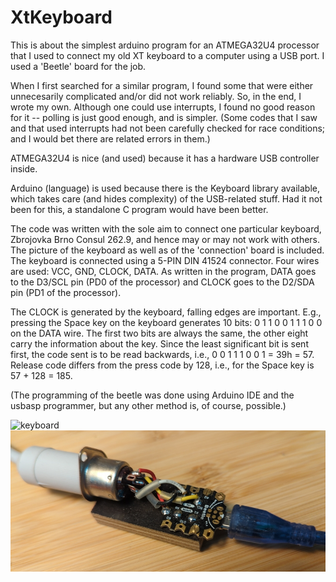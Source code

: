 # XtKeyboard

This is about the simplest arduino program for an ATMEGA32U4
processor that I used to connect my old XT keyboard to a
computer using a USB port. I used a 'Beetle' board for the
job.

When I first searched for a similar program, I found some
that were either unnecesarily complicated and/or did not
work reliably. So, in the end, I wrote my own. Although one
could use interrupts, I found no good reason for it --
polling is just good enough, and is simpler.  (Some codes
that I saw and that used interrupts had not been carefully
checked for race conditions; and I would bet there are
related errors in them.)

ATMEGA32U4 is nice (and used) because it has a hardware USB
controller inside.

Arduino (language) is used because there is the Keyboard
library available, which takes care (and hides complexity)
of the USB-related stuff. Had it not been for this, a
standalone C program would have been better.

The code was written with the sole aim to connect one
particular keyboard, Zbrojovka Brno Consul 262.9, and hence
may or may not work with others. The picture of the keyboard
as well as of the 'connection' board is included. The
keyboard is connected using a 5-PIN DIN 41524 connector.
Four wires are used: VCC, GND, CLOCK, DATA. As written in
the program, DATA goes to the D3/SCL pin (PD0 of the
processor) and CLOCK goes to the D2/SDA pin (PD1 of the
processor).

The CLOCK is generated by the keyboard, falling edges are
important.  E.g., pressing the Space key on the keyboard
generates 10 bits: 0 1 1 0 0 1 1 1 0 0 on the DATA wire. The
first two bits are always the same, the other eight carry
the information about the key. Since the least significant
bit is sent first, the code sent is to be read backwards,
i.e., 0 0 1 1 1 0 0 1 = 39h = 57. Release code differs from
the press code by 128, i.e., for the Space key is 57 + 128 =
185.

(The programming of the beetle was done using Arduino IDE
and the usbasp programmer, but any other method is, of
course, possible.)

![keyboard](keyboard.jpg)
![beetle](beetle.jpg)

